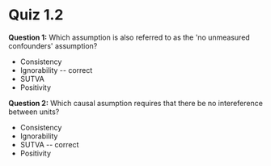 # Quiz 1.2

**Question 1:** Which assumption is also referred to as the 'no unmeasured confounders' assumption?

* Consistency
* Ignorability -- correct
* SUTVA
* Positivity

**Question 2:** Which causal asumption requires that there be no intereference between units? 

* Consistency
* Ignorability 
* SUTVA -- correct
* Positivity